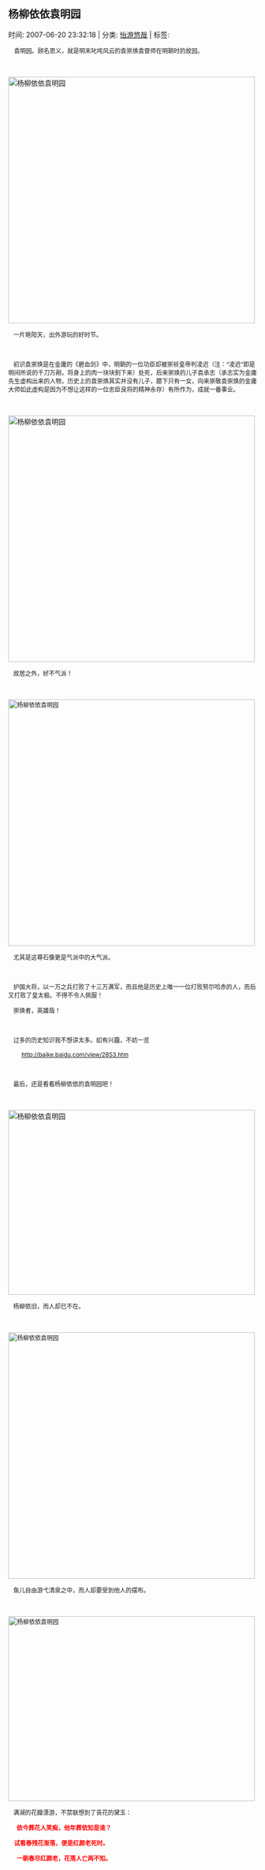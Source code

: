
<h2>杨柳依依袁明园</h2>

<span class="time SG_txtc">时间: 2007-06-20 23:32:18 | 分类: [怡游悠哉](./BlogClass_怡游悠哉.md) | 标签: </span>
<!--
<table>
    <tbody>
        <tr>
            <td>时间: 2007-06-20 23:32:18</td>
            <td>分类: [怡游悠哉](./BlogClass_怡游悠哉.md) </td>
            <td> 标签:  </td>
        </tr>
    </tbody>
</table>
-->
<div class="articalContent" id="sina_keyword_ad_area2">
<div>
<p> <wbr/> <wbr/> <font style="FONT-SIZE: 12px">袁明园。顾名思义，就是明末叱咤风云的袁崇焕袁督师在明朝时的故园。</font></p>
<p> <wbr/></p>
<p><a href="http://s4.sinaimg.cn/orignal/497675f27548b22d11993" target="_blank"><img alt="杨柳依依袁明园" border="0" real_src="http://s4.sinaimg.cn/bmiddle/497675f27548b22d11993" src="//simg.sinajs.cn/blog7style/images/common/sg_trans.gif" title="杨柳依依袁明园" width="500"/></a></p>
<p><font style="FONT-SIZE: 12px"> <wbr/> <wbr/> <wbr/>
一片艳阳天，出外游玩的好时节。</font></p>
<p><font style="FONT-SIZE: 12px"> <wbr/></font></p>
<p><font style="FONT-SIZE: 12px"> <wbr/> <wbr/> <wbr/>
初识袁崇焕是在金庸的《碧血剑》中，明朝的一位功臣却被崇祯皇帝判凌迟（注：“凌迟”即是明间所说的千刀万剐，将身上的肉一块块割下来）处死，后来崇焕的儿子袁承志（承志实为金庸先生虚构出来的人物，历史上的袁崇焕其实并没有儿子，膝下只有一女，向来崇敬袁崇焕的金庸大师如此虚构是因为不想让这样的一位忠臣良将的精神永存）有所作为，成就一番事业。</font></p>
<p> <wbr/></p>
<p><a href="http://s11.sinaimg.cn/orignal/497675f29751c6b58f1ba" target="_blank"><img alt="杨柳依依袁明园" border="0" real_src="http://s11.sinaimg.cn/bmiddle/497675f29751c6b58f1ba" src="//simg.sinajs.cn/blog7style/images/common/sg_trans.gif" title="杨柳依依袁明园" width="500"/></a></p>
<p><font style="FONT-SIZE: 12px"> <wbr/> <wbr/> <wbr/>
故居之外，好不气派！</font></p>
<p> <wbr/></p>
<p><a href="http://s8.sinaimg.cn/orignal/497675f21118ba90aaa07" target="_blank"><font style="FONT-SIZE: 12px"><img alt="杨柳依依袁明园" border="0" real_src="http://s8.sinaimg.cn/bmiddle/497675f21118ba90aaa07" src="//simg.sinajs.cn/blog7style/images/common/sg_trans.gif" title="杨柳依依袁明园" width="500"/></font></a></p>
<p><font style="FONT-SIZE: 12px"> <wbr/> <wbr/> <wbr/>
尤其是这尊石像更是气派中的大气派。</font></p>
<p><font style="FONT-SIZE: 12px"> <wbr/></font></p>
<p><font style="FONT-SIZE: 12px"> <wbr/> <wbr/> <wbr/>
护国大将，以一万之兵打败了十三万满军，而且他是历史上唯一一位打败努尔哈赤的人，而后又打败了皇太极。不得不令人佩服！</font></p>
<p><font style="FONT-SIZE: 12px"> <wbr/> <wbr/> <wbr/>
崇焕者，英雄哉！</font></p>
<p><font style="FONT-SIZE: 12px"> <wbr/></font></p>
<p><font style="FONT-SIZE: 12px"> <wbr/> <wbr/> <wbr/>
过多的历史知识我不想讲太多。如有兴趣，不妨一览</font></p>
<p><font style="FONT-SIZE: 12px"> <wbr/> <wbr/> <wbr/> <wbr/>
 <wbr/> <wbr/> <wbr/> <wbr/>
<a href="http://baike.baidu.com/view/2853.htm">http://baike.baidu.com/view/2853.htm</a></font></p>
<p><font style="FONT-SIZE: 12px"> <wbr/></font></p>
<p><font style="FONT-SIZE: 12px"> <wbr/> <wbr/> <wbr/>
最后，还是看看杨柳依依的袁明园吧！</font></p>
<p> <wbr/></p>
<p><a href="http://s9.sinaimg.cn/orignal/497675f26b3e968a34958" target="_blank"><img alt="杨柳依依袁明园" border="0" real_src="http://s9.sinaimg.cn/bmiddle/497675f26b3e968a34958" src="//simg.sinajs.cn/blog7style/images/common/sg_trans.gif" style="WIDTH: 500px; HEIGHT: 375px" title="杨柳依依袁明园"/></a></p>
<p><font style="FONT-SIZE: 12px"> <wbr/> <wbr/> <wbr/>
杨柳依旧，而人却已不在。</font></p>
<p> <wbr/></p>
<p><a href="http://s4.sinaimg.cn/orignal/497675f22c66f16b72863" target="_blank"><font style="FONT-SIZE: 12px"><img alt="杨柳依依袁明园" border="0" real_src="http://s4.sinaimg.cn/bmiddle/497675f22c66f16b72863" src="//simg.sinajs.cn/blog7style/images/common/sg_trans.gif" title="杨柳依依袁明园" width="500"/></font></a></p>
<p><font style="FONT-SIZE: 12px"> <wbr/> <wbr/> <wbr/>
鱼儿自由游弋清泉之中，而人却要受到他人的摆布。</font></p>
<p> <wbr/></p>
<p><a href="http://s12.sinaimg.cn/orignal/497675f279321600a753b" target="_blank"><font style="FONT-SIZE: 12px"><img alt="杨柳依依袁明园" border="0" real_src="http://s12.sinaimg.cn/bmiddle/497675f279321600a753b" src="//simg.sinajs.cn/blog7style/images/common/sg_trans.gif" style="WIDTH: 500px; HEIGHT: 375px" title="杨柳依依袁明园"/></font></a></p>
<p><font style="FONT-SIZE: 12px"> <wbr/> <wbr/> <wbr/>
满湖的花瓣漂游，不禁联想到了丧花的黛玉：</font></p>
<p><font style="FONT-SIZE: 12px"><font style="BACKGROUND-COLOR: #ffffff"><font color="#FF0000"><b> <wbr/> <wbr/> <wbr/> <wbr/> <wbr/> <wbr/>依今葬花人笑痴，他年葬依知是谁？</b></font></font></font></p>
<p><font style="FONT-SIZE: 12px"><font style="BACKGROUND-COLOR: #ffffff"><font color="#FF0000"><b> <wbr/> <wbr/>
 <wbr/> <wbr/>
试看春残花渐落，便是红颜老死时。</b></font></font></font></p>
<p><b><font color="#FF0000" style="FONT-SIZE: 12px; BACKGROUND-COLOR: #ffffff"> <wbr/> <wbr/> <wbr/> <wbr/> <wbr/> <wbr/>一朝春尽红颜老，花落人亡两不知。</font></b></p>
</div>
</div>
